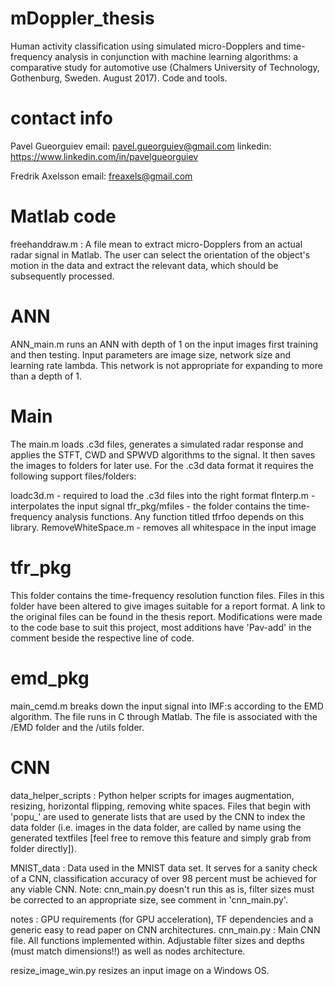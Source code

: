 # mDoppler_thesis
Human activity classification using simulated micro-Dopplers and time-frequency analysis in conjunction with machine learning algorithms: a comparative study for automotive use (Chalmers University of Technology, Gothenburg, Sweden. August 2017). Code and tools.

# contact info
Pavel Gueorguiev
email: pavel.gueorguiev@gmail.com
linkedin: https://www.linkedin.com/in/pavelgueorguiev

Fredrik Axelsson
email: freaxels@gmail.com

# Matlab code
freehanddraw.m : A file mean to extract micro-Dopplers from an actual radar signal in Matlab. The user can select the orientation of the object's motion in the data and extract the relevant data, which should be subsequently processed. 

# ANN
ANN_main.m runs an ANN with depth of 1 on the input images first training and then testing. Input parameters are image size, network size and learning rate lambda. This network is not appropriate for expanding to more than a depth of 1. 

# Main
The main.m loads .c3d files, generates a simulated radar response and applies the STFT, CWD and SPWVD algorithms to the signal. It then saves the images to folders for later use. For the .c3d data format it requires the following support files/folders:

loadc3d.m         - required to load the .c3d files into the right format
fInterp.m          - interpolates the input signal
tfr_pkg/mfiles     - the folder contains the time-frequency analysis functions. Any function                                   titled tfrfoo depends on this library.
RemoveWhiteSpace.m - removes all whitespace in the input image 


# tfr_pkg
This folder contains the time-frequency resolution function files. Files in this folder have been altered to give images suitable for a report format. A link to the original files can be found in the thesis report. Modifications were made to the code base to suit this project, most additions have 'Pav-add' in the comment beside the respective line of code.

# emd_pkg
main_cemd.m breaks down the input signal into IMF:s according to the EMD algorithm. The file runs in C through Matlab. The file is associated with the /EMD folder and the /utils folder. 

# CNN
data_helper_scripts : Python helper scripts for images augmentation, resizing, horizontal flipping, removing white spaces. Files that begin with 'popu_' are used to generate lists that are used by the CNN to index the data folder (i.e. images in the data folder, are called by name using the generated textfiles [feel free to remove this feature and simply grab from folder directly]).

MNIST_data : Data used in the MNIST data set. It serves for a sanity check of a CNN, classification accuracy of over 98 percent must be achieved for any viable CNN. Note: cnn_main.py doesn't run this as is, filter sizes must be corrected to an appropriate size, see comment in 'cnn_main.py'.

notes : GPU requirements (for GPU acceleration), TF dependencies and a generic easy to read paper on CNN architectures.
cnn_main.py : Main CNN file. All functions implemented within. Adjustable filter sizes and depths (must match dimensions!!) as well as nodes architecture. 

resize_image_win.py resizes an input image on a Windows OS.
